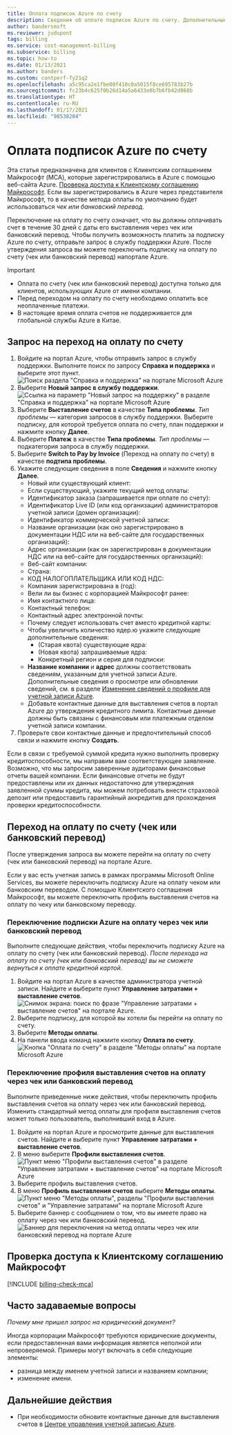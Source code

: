 ```yaml
---
title: Оплата подписок Azure по счету
description: Сведения об оплате подписок Azure по счету. Дополнительные сведения см. в разделе с часто задаваемыми вопросами.
author: bandersmsft
ms.reviewer: judupont
tags: billing
ms.service: cost-management-billing
ms.subservice: billing
ms.topic: how-to
ms.date: 01/13/2021
ms.author: banders
ms.custom: contperf-fy21q2
ms.openlocfilehash: a5c95ca2e1fbe00f410c0a5015f8ce695783b27b
ms.sourcegitcommit: fc23b4c625f0b26d14a5a6433e8b7b6fb42d868b
ms.translationtype: HT
ms.contentlocale: ru-RU
ms.lasthandoff: 01/17/2021
ms.locfileid: "98538204"
---
```

# <a name="pay-for-your-azure-subscription-by-invoice"></a>Оплата подписок Azure по счету

Эта статья предназначена для клиентов с Клиентским соглашением Майкрософт (MCA), которые зарегистрировались в Azure с помощью веб-сайта Azure. [Проверка доступа к Клиентскому соглашению Майкрософт](#check-access-to-a-microsoft-customer-agreement). Если вы зарегистрировались в Azure через представителя Майкрософт, то в качестве метода оплаты по умолчанию будет использоваться *чек или банковский перевод*.

Переключение на оплату по счету означает, что вы должны оплачивать счет в течение 30 дней с даты его выставления через чек или банковский перевод. Чтобы получить возможность платить за подписку Azure по счету, отправьте запрос в службу поддержки Azure. После утверждения запроса вы можете переключить подписку на оплату по счету (чек или банковский перевод) напортале Azure.

> [!IMPORTANT]
> * Оплата по счету (чек или банковский перевод) доступна только для клиентов, использующих Azure от имени компании.
> * Перед переходом на оплату по счету необходимо оплатить все неоплаченные платежи.
> * В настоящее время оплата счетов не поддерживается для глобальной службы Azure в Китае.

## <a name="request-to-pay-by-invoice"></a>Запрос на переход на оплату по счету

1. Войдите на портал Azure, чтобы отправить запрос в службу поддержки. Выполните поиск по запросу **Справка и поддержка** и выберите этот пункт.  
    ![Поиск раздела "Справка и поддержка" на портале Microsoft Azure](./media/pay-by-invoice/search-for-help-and-support.png)
1. Выберите **Новый запрос в службу поддержки**.  
    ![Ссылка на параметр "Новый запрос на поддержку" в разделе "Справка и поддержка" на портале Microsoft Azure](./media/pay-by-invoice/help-and-support.png)
1. Выберите **Выставление счетов** в качестве **Типа проблемы**. *Тип проблемы* — категория запросов в службу поддержки. Выберите подписку, для которой требуется оплата по счету, план поддержки и нажмите кнопку **Далее**.
1. Выберите **Платеж** в качестве **Типа проблемы**. *Тип проблемы* — подкатегория запроса в службу поддержки.
1. Выберите **Switch to Pay by Invoice** (Переход на оплату по счету) в качестве **подтипа проблемы**.
1. Укажите следующие сведения в поле **Сведения** и нажмите кнопку **Далее**.
    - Новый или существующий клиент:
    - Если существующий, укажите текущий метод оплаты:
    - Идентификатор заказа (запрашивается при оплате по счету):
    - Идентификатор Live ID (или код организации) администраторов учетной записи (домен организации):
    - Идентификатор коммерческой учетной записи:
    - Название организации (как оно зарегистрировано в документации НДС или на веб-сайте для государственных организаций):
    - Адрес организации (как он зарегистрирован в документации НДС или на веб-сайте для государственных организаций):
    - Веб-сайт компании:
    - Страна:
    - КОД НАЛОГОПЛАТЕЛЬЩИКА ИЛИ КОД НДС:
    - Компания зарегистрирована в (год):
    - Вели ли вы бизнес с корпорацией Майкрософт ранее:
    - Имя контактного лица:
    - Контактный телефон:
    - Контактный адрес электронной почты:
    - Почему следует использовать счет вместо кредитной карты:
    - Чтобы увеличить количество ядер.ю укажите следующие дополнительные сведения:
        - (Старая квота) существующие ядра:
        - (Новая квота) запрашиваемые ядра:
        - Конкретный регион и серия для подписки:
    - **Название компании** и **адрес** должны соответствовать сведениям, указанным для учетной записи Azure. Дополнительные сведения о просмотре или обновлении сведений, см. в разделе [Изменение сведений о профиле для учетной записи Azure](change-azure-account-profile.md).
    - Добавьте контактные данные для выставления счетов в портал Azure до утверждения кредитного лимита. Контактные данные должны быть связаны с финансовым или платежным отделом учетной записи компании.
1. Проверьте свои контактные данные и предпочтительный способ связи и нажмите кнопку **Создать**.

Если в связи с требуемой суммой кредита нужно выполнить проверку кредитоспособности, мы направим вам соответствующее заявление. Возможно, что мы запросим заверенные аудиторами финансовые отчеты вашей компании. Если финансовые отчеты не будут предоставлены или их данных недостаточно для утверждения заявленной суммы кредита, мы можем потребовать внести страховой депозит или предоставить гарантийный аккредитив для прохождения проверки кредитоспособности.

## <a name="switch-to-invoice-pay-checkwire-transfer"></a>Переход на оплату по счету (чек или банковский перевод)

После утверждения запроса вы можете перейти на оплату по счету (чек или банковский перевод) на портале Azure.

Если у вас есть учетная запись в рамках программы Microsoft Online Services, вы можете переключить подписку Azure на оплату чеком или банковским переводом. С помощью Клиентского соглашения Майкрософт, вы можете переключить профиль выставления счетов на оплату по чеку или банковскому переводу.

### <a name="switch-azure-subscription-to-checkwire-transfer"></a>Переключение подписки Azure на оплату через чек или банковский перевод

Выполните следующие действия, чтобы переключить подписку Azure на оплату по счету (чек или банковский перевод). *После перехода на оплату по счету (чек или банковский перевод) вы не сможете вернуться к оплате кредитной картой*.

1. Войдите на портал Azure в качестве администратора учетной записи. Найдите и выберите пункт **Управление затратами + выставление счетов**.  
    ![Снимок экрана: поиск по фразе "Управление затратами + выставление счетов" на портале Azure.](./media/pay-by-invoice/search.png)
1. Выберите подписку, для которой вы хотели бы перейти на оплату по счету.
1. Выберите **Методы оплаты**.
1. На панели ввода команд нажмите кнопку **Оплата по счету**.  
    ![Кнопка "Оплата по счету" в разделе "Методы оплаты" на портале Microsoft Azure](./media/pay-by-invoice/pay-by-invoice.png)

### <a name="switch-billing-profile-to-checkwire-transfer"></a>Переключение профиля выставления счетов на оплату через чек или банковский перевод

Выполните приведенные ниже действия, чтобы переключить профиль выставления счетов на оплату через чек или банковский перевод. Изменить стандартный метод оплаты для профиля выставления счетов может только пользователь, выполнивший вход в Azure.

1. Войдите на портал Azure и просмотрите данные для выставления счетов. Найдите и выберите пункт **Управление затратами + выставление счетов**.
1. В меню выберите **Профили выставления счетов**.  
    ![Пункт меню "Профили выставления счетов" в разделе "Управление затратами + выставление счетов" на портале Microsoft Azure](./media/pay-by-invoice/billing-profile.png)
1. Выберите профиль выставления счетов.
1. В меню **Профиль выставления счетов** выберите **Методы оплаты**.  
   ![Пункт меню "Методы оплаты", разделы "Профили выставления счетов" и "Управление затратами" на портале Microsoft Azure](./media/pay-by-invoice/billing-profile-payment-methods.png)
1. Выберите баннер с сообщением о том, что вы имеете право на оплату через чек или банковский перевод.  
    ![Баннер для переключения на метод оплаты через чек или банковский перевод на портале Azure](./media/pay-by-invoice/customer-led-switch-to-invoice.png)

## <a name="check-access-to-a-microsoft-customer-agreement"></a>Проверка доступа к Клиентскому соглашению Майкрософт
[!INCLUDE [billing-check-mca](../../../includes/billing-check-mca.md)]

## <a name="frequently-asked-questions"></a>Часто задаваемые вопросы

*Почему мне пришел запрос на юридический документ?*

Иногда корпорации Майкрософт требуются юридические документы, если предоставленная вами информация является неполной или непроверяемой. Примеры могут включать в себя следующие элементы:

* разница между именем учетной записи и названием компании;
* изменение имени.

## <a name="next-steps"></a>Дальнейшие действия

* При необходимости обновите контактные данные для выставления счетов в [Центре управления учетной записью Azure](https://account.azure.com/Profile).